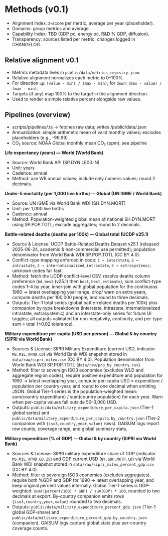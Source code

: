 # Methods (v0.1)

- Alignment Index: z‑score per metric, average per year (placeholder).
- Domains: group metrics and average.
- Capability Index: TBD (GDP pc, energy pc, R&D % GDP, diffusion).
- Transparency: sources listed per metric; changes logged in CHANGELOG.

## Relative alignment v0.1
- Metrics metadata lives in `public/data/metrics_registry.json`.
- Relative alignment normalizes each metric to 0–100%.
- For direction `up`: `(value - min) / (max - min)`; for `down`: `(max - value) / (max - min)`.
- Targets (if any) map 100% to the target in the alignment direction.
- Used to render a simple relative percent alongside raw values.

## Pipelines (overview)
- scripts/pipelines/<metric>.ts → fetches raw data; writes /public/data/<metric>.json
- Annualization: simple arithmetic mean of valid monthly values; excludes placeholders (e.g., -99.99)
- CO₂ source: NOAA Global monthly mean CO₂ (ppm), see pipeline

**Life expectancy (years) — World (World Bank)**
- Source: World Bank API (SP.DYN.LE00.IN)
- Unit: years
- Cadence: annual
- Method: use WB annual values; include only numeric values; round 2 decimals.

**Under-5 mortality (per 1,000 live births) — Global (UN IGME / World Bank)**
- Source: UN IGME via World Bank WDI (SH.DYN.MORT)
- Unit: per 1,000 live births
- Cadence: annual
- Method: Population-weighted global mean of national SH.DYN.MORT using SP.POP.TOTL; exclude aggregates; round to 2 decimals.

**Battle-related deaths (deaths per 100k) — Global total (UCDP v25.1)**
- Source & License: UCDP Battle-Related Deaths Dataset v25.1 (released 2025-06-24, academic & non-commercial use permitted); population denominator from World Bank WDI SP.POP.TOTL (CC BY 4.0).
- Conflict-type mapping enforced in code: `1 → interstate`, `2 → intrastate`, `3 → internationalized_intrastate`, `4 → extrasystemic`; unknown codes fail fast.
- Method: fetch the UCDP conflict-level CSV, resolve deaths column preference (`bd_best` (v25.1) then `best`, `best_estimate`), sum conflict-type codes 1–4 by year, inner-join with global population for the continuous 1990 → latest overlapping year range, drop/ warn on extra years, compute deaths per 100,000 people, and round to three decimals.
- Outputs: Tier-1 total series (global battle-related deaths per 100k) plus companion by-type breakdowns (interstate, intrastate, internationalized intrastate, extrasystemic) and an interstate-only series for future UI toggles; all outputs validated for non-negativity, continuity, and per-type sum ≈ total (≤0.02 tolerance).

**Military expenditure per capita (USD per person) — Global & by country (SIPRI via World Bank)**
- Sources & License: SIPRI Military Expenditure (current USD, indicator `MS.MIL.XPND.CD`) via World Bank WDI snapshot stored in `data/raw/sipri_milex.csv` (CC BY 4.0). Population denominator from World Bank WDI SP.POP.TOTL (`data/raw/pop_by_country.csv`).
- Method: filter to sovereign ISO3 economies (excludes WLD and aggregate region codes), require positive expenditure and population for 1990 → latest overlapping year, compute per-capita USD = expenditure / population per country-year, and round to one decimal when emitting JSON. Global Tier-1 series is the population-weighted mean: sum(country expenditure) / sum(country population) for each year. Warn when per-capita values fall outside 50–3,000 USD.
- Outputs: `public/data/military_expenditure_per_capita.json` (Tier-1 global series) and `public/data/military_expenditure_per_capita.by_country.json` (Tier-2 companion with `{iso3,country,year,value}` rows). GAISUM logs report row counts, coverage range, and global summary stats.

**Military expenditure (% of GDP) — Global & by country (SIPRI via World Bank)**
- Sources & License: SIPRI military expenditure share of GDP (indicator `MS.MIL.XPND.GD.ZS`) and GDP current USD (`NY.GDP.MKTP.CD`) via World Bank WDI snapshot stored in `data/raw/sipri_milex_percent_gdp.csv` (CC BY 4.0).
- Method: filter to sovereign ISO3 economies (excludes aggregates), require both %GDP and GDP for 1990 → latest overlapping year, and keep original percent values internally. Global Tier-1 series is GDP-weighted: `sum((percent/100) * GDP) / sum(GDP) * 100`, rounded to two decimals at export. By-country companion emits rows `{iso3,country,year,value}` rounded to two decimals.
- Outputs: `public/data/military_expenditure_percent_gdp.json` (Tier-1 global GDP-share) and `public/data/military_expenditure_percent_gdp.by_country.json` (companion). GAISUM logs capture global stats plus per-country coverage counts.
